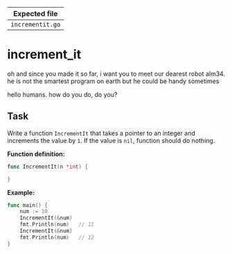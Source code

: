 | Expected file    |
| ---------------- |
| `incrementit.go` |

# increment_it

<p data-story-username="a-J-nx">oh and since you made it so far, i want you to meet our dearest robot alm34. he is not the smartest program on earth but he could be handy sometimes</p>

<p data-story-username="alm34">hello humans. how do you do, do you?</p>

## Task

Write a function `IncrementIt` that takes a pointer to an integer and increments the value by `1`. If the value is `nil`, function should do nothing.

**Function definition:**

```go
func IncrementIt(n *int) {

}
```

**Example:**

```go
func main() {
    num := 10
    IncrementIt(&num)
    fmt.Println(num)   // 11
    IncrementIt(&num)
    fmt.Println(num)   // 12
}
```
